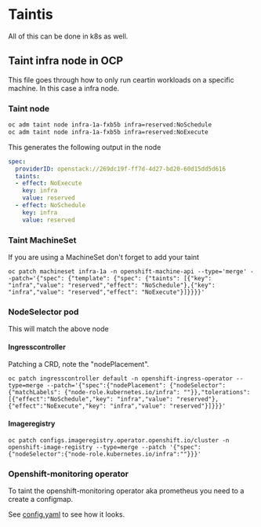 # Taintis

All of this can be done in k8s as well.

## Taint infra node in OCP

This file goes through how to only run ceartin workloads
on a specific machine. In this case a infra node.

### Taint node

```bash
oc adm taint node infra-1a-fxb5b infra=reserved:NoSchedule
oc adm taint node infra-1a-fxb5b infra=reserved:NoExecute
```

This generates the following output in the node

```yaml
spec:
  providerID: openstack://269dc19f-ff7d-4d27-bd20-60d15dd5d616
  taints:
  - effect: NoExecute
    key: infra
    value: reserved
  - effect: NoSchedule
    key: infra
    value: reserved
```

### Taint MachineSet

If you are using a MachineSet don't forget to add your taint

```oc patch machineset infra-1a -n openshift-machine-api --type='merge' --patch='{"spec": {"template": {"spec": {"taints": [{"key": "infra","value": "reserved","effect": "NoSchedule"},{"key": "infra","value": "reserved","effect": "NoExecute"}]}}}}'```

### NodeSelector pod

This will match the above node

#### Ingresscontroller

Patching a CRD, note the "nodePlacement".

```oc patch ingresscontroller default -n openshift-ingress-operator --type=merge --patch='{"spec":{"nodePlacement": {"nodeSelector": {"matchLabels": {"node-role.kubernetes.io/infra": ""}},"tolerations": [{"effect":"NoSchedule","key": "infra","value": "reserved"},{"effect":"NoExecute","key": "infra","value": "reserved"}]}}}'```

#### Imageregistry

```oc patch configs.imageregistry.operator.openshift.io/cluster -n openshift-image-registry --type=merge --patch '{"spec":{"nodeSelector":{"node-role.kubernetes.io/infra":""}}}'```

### Openshift-monitoring operator

To taint the openshift-monitoring operator aka prometheus you need to a create a configmap.

See [config.yaml](config.yaml) to see how it looks.
